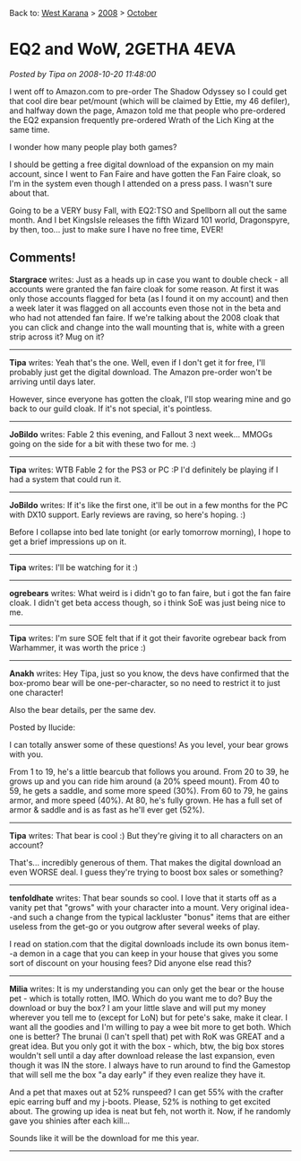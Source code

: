 Back to: [West Karana](/posts/westkarana.md) > [2008](/posts/2008/westkarana.md) > [October](./westkarana.md)
# EQ2 and WoW, 2GETHA 4EVA

*Posted by Tipa on 2008-10-20 11:48:00*

I went off to Amazon.com to pre-order The Shadow Odyssey so I could get that cool dire bear pet/mount (which will be claimed by Ettie, my 46 defiler), and halfway down the page, Amazon told me that people who pre-ordered the EQ2 expansion frequently pre-ordered Wrath of the Lich King at the same time.

I wonder how many people play both games?

I should be getting a free digital download of the expansion on my main account, since I went to Fan Faire and have gotten the Fan Faire cloak, so I'm in the system even though I attended on a press pass. I wasn't sure about that.

Going to be a VERY busy Fall, with EQ2:TSO and Spellborn all out the same month. And I bet KingsIsle releases the fifth Wizard 101 world, Dragonspyre, by then, too... just to make sure I have no free time, EVER!



## Comments!

**Stargrace** writes: Just as a heads up in case you want to double check - all accounts were granted the fan faire cloak for some reason. At first it was only those accounts flagged for beta (as I found it on my account) and then a week later it was flagged on all accounts even those not in the beta and who had not attended fan faire. If we're talking about the 2008 cloak that you can click and change into the wall mounting that is, white with a green strip across it? Mug on it?

---

**Tipa** writes: Yeah that's the one. Well, even if I don't get it for free, I'll probably just get the digital download. The Amazon pre-order won't be arriving until days later.

However, since everyone has gotten the cloak, I'll stop wearing mine and go back to our guild cloak. If it's not special, it's pointless.

---

**JoBildo** writes: Fable 2 this evening, and Fallout 3 next week... MMOGs going on the side for a bit with these two for me. :)

---

**Tipa** writes: WTB Fable 2 for the PS3 or PC :P I'd definitely be playing if I had a system that could run it.

---

**JoBildo** writes: If it's like the first one, it'll be out in a few months for the PC with DX10 support. Early reviews are raving, so here's hoping. :)

Before I collapse into bed late tonight (or early tomorrow morning), I hope to get a brief impressions up on it.

---

**Tipa** writes: I'll be watching for it :)

---

**ogrebears** writes: What weird is i didn't go to fan faire, but i got the fan faire cloak. I didn't get beta access though, so i think SoE was just being nice to me.

---

**Tipa** writes: I'm sure SOE felt that if it got their favorite ogrebear back from Warhammer, it was worth the price :)

---

**Anakh** writes: Hey Tipa, just so you know, the devs have confirmed that the box-promo bear will be one-per-character, so no need to restrict it to just one character! 


Also the bear details, per the same dev.


Posted by Ilucide:

I can totally answer some of these questions! As you level, your bear grows with you.


From 1 to 19, he's a little bearcub that follows you around.
From 20 to 39, he grows up and you can ride him around (a 20% speed mount).
From 40 to 59, he gets a saddle, and some more speed (30%).
From 60 to 79, he gains armor, and more speed (40%).
At 80, he's fully grown. He has a full set of armor & saddle and is as fast as he'll ever get (52%).

---

**Tipa** writes: That bear is cool :) But they're giving it to all characters on an account?

That's... incredibly generous of them. That makes the digital download an even WORSE deal. I guess they're trying to boost box sales or something?

---

**tenfoldhate** writes: That bear sounds so cool. I love that it starts off as a vanity pet that "grows" with your character into a mount. Very original idea--and such a change from the typical lackluster "bonus" items that are either useless from the get-go or you outgrow after several weeks of play.

I read on station.com that the digital downloads include its own bonus item--a demon in a cage that you can keep in your house that gives you some sort of discount on your housing fees? Did anyone else read this?

---

**Milia** writes: It is my understanding you can only get the bear or the house pet - which is totally rotten, IMO. Which do you want me to do? Buy the download or buy the box? I am your little slave and will put my money wherever you tell me to (except for LoN) but for pete's sake, make it clear. I want all the goodies and I'm willing to pay a wee bit more to get both. Which one is better? The brunai (I can't spell that) pet with RoK was GREAT and a great idea. But you only got it with the box - which, btw, the big box stores wouldn't sell until a day after download release the last expansion, even though it was IN the store. I always have to run around to find the Gamestop that will sell me the box "a day early" if they even realize they have it. 

And a pet that maxes out at 52% runspeed? I can get 55% with the crafter epic earring buff and my j-boots. Please, 52% is nothing to get excited about. The growing up idea is neat but feh, not worth it. Now, if he randomly gave you shinies after each kill... 

Sounds like it will be the download for me this year.

---

